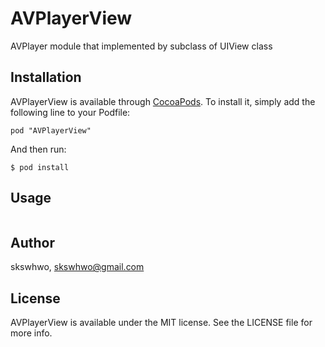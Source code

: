# AVPlayerView

AVPlayer module that implemented by subclass of UIView class

<!--![alt text](https://github.com/skswhwo/AVPlayerView/blob/master/sample1.gif "demo")-->

## Installation

AVPlayerView is available through [CocoaPods](http://cocoapods.org). To install
it, simply add the following line to your Podfile:

`
pod "AVPlayerView"
`

And then run:

`
$ pod install
`

## Usage

```objective-c
```

## Author

skswhwo, skswhwo@gmail.com

## License

AVPlayerView is available under the MIT license. See the LICENSE file for more info.
